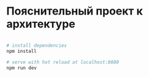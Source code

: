 # Пояснительный проект к архитектуре

``` bash

# install dependencies
npm install

# serve with hot reload at localhost:8080
npm run dev
